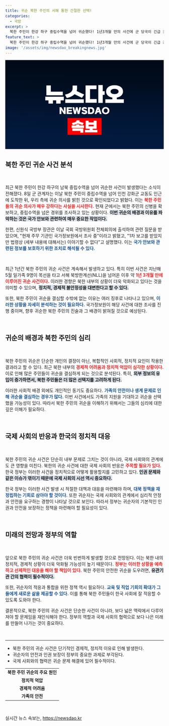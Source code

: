 ```yaml
---
title: 귀순 북한 주민의 서해 통한 간절한 선택!
categories:
  - 국방
excerpt: >
  북한 주민이 한강 하구 중립수역을 넘어 귀순했다! 1년3개월 만의 사건에 군 당국이 긴급 조사에 나섰다. 귀순의 배경과 의도가 궁금하다면 클릭하세요!
feature_text: >
  북한 주민이 한강 하구 중립수역을 넘어 귀순했다! 1년3개월 만의 사건에 군 당국이 긴급 조사에 나섰다. 귀순의 배경과 의도가 궁금하다면 클릭하세요!
image: '/assets/img/newsdao_breakingnews.jpg'
---
```


<p><img src="/assets/img/newsdao_breakingnews.jpg" alt="koreaapp 속보" /></p>

<h2 data-ke-size="size26">북한 주민 귀순 사건 분석</h2>

<p data-ke-size="size16">&nbsp;</p>

<p>최근 북한 주민이 한강 하구의 남북 중립수역을 넘어 귀순한 사건이 발생했다는 소식이 전해졌다. 8일 군 관계자는 이날 북한 주민이 중립수역을 넘어 인천 강화군 교동도 인근에 도착한 뒤, 우리 측에 귀순 의사를 밝힌 것으로 확인되었다고 밝혔다. 이는 <b><span style="color: #ee2323;">북한 주민들의 귀순 의사가 매우 강하다는 사실을 시사한다.</span></b> 현재 군에서는 북한 주민의 신병을 확보하고, 중립수역을 넘은 경위를 조사하고 있는 상황이다. <b><span style="background-color: #21538527;">이번 귀순의 배경과 이유를 파악하는 것은 국가 안보와 관련하여 매우 중요한 작업이다.</span></b></p>

<p>한편, 신원식 국방부 장관은 이날 국회 국방위원회 전체회의에 출석하여 관련 질문을 받았으며, "현재 주무 기관인 국가정보원에서 조사 중"이라고 밝혔고, "1차 보고를 받았지만 법령상 (세부 내용에 대해서는) 이야기할 수 없다"고 설명했다. 이는 <b><span style="color: #1a5490;">국가 안보와 관련된 정보를 보호하기 위한 조치로 해석될 수 있다.</span></b></p>

<p data-ke-size="size16">&nbsp;</p>

<p>최근 1년간 북한 주민의 귀순 사건은 계속해서 발생하고 있다. 특히 이번 사건은 지난해 5월 일가족 9명이 목선을 타고 서해 북방한계선(NLL)을 넘어온 이후 약 <b><span style="color: #ee2323;">1년 3개월 만에 이루어진 귀순 사건이다.</span></b> 이러한 경향은 북한 내부의 상황이 더욱 악화되고 있다는 것을 의미할 수 있으며, <b><span style="background-color: #21538527;">정치적, 경제적 불안정성을 대변한다고 할 수 있다.</span></b> </p>

<p>또한, 북한 주민이 귀순을 결심할 수밖에 없는 이유는 여러 징후로 나타나고 있으며, <b><span style="color: #1a5490;">이러한 상황을 자세히 분석하는 것이 필요하다.</span></b> 국가정보원이 해당 사건에 대한 조사를 진행 중이며, 향후 귀순한 북한 주민의 진술과 그 배경이 밝혀질 것으로 예상된다.</p>

<p data-ke-size="size16">&nbsp;</p>

<h2 data-ke-size="size26">귀순의 배경과 북한 주민의 심리</h2>

<p data-ke-size="size16">&nbsp;</p>

<p>북한 주민의 귀순은 단순한 개인의 결정이 아닌, 복합적인 사회적, 정치적 요인이 작용한 결과라고 할 수 있다. 최근 북한 내부의 <b><span style="color: #ee2323;">경제적 어려움과 정치적 억압이 심각한 상황이다.</span></b> 이로 인해 많은 주민들이 귀순을 결심하게 되는 것으로 분석된다. 특히, <b><span style="background-color: #21538527;">외부 정보의 유입이 증가하면서, 북한 주민들은 더 많은 선택지를 고려하게 된다.</span></b> </p>

<p>이러한 사회적 배경 외에도 개인적인 동기도 중요하다. <b><span style="color: #1a5490;">가족의 안전이나 생계 문제로 인해 귀순을 결심하는 경우가 많다.</span></b> 이번 사건에서도 가족의 지원을 기대하고 귀순을 선택했을 가능성이 있다. 따라서 북한 주민의 귀순을 이해하기 위해서는 그들의 심리에 대한 깊은 이해가 필요하다.</p>

<p data-ke-size="size16">&nbsp;</p>

<h2 data-ke-size="size26">국제 사회의 반응과 한국의 정치적 대응</h2>

<p data-ke-size="size16">&nbsp;</p>

<p>북한 주민의 귀순 사건은 단순히 내부 문제로 그치는 것이 아니라, 국제 사회와의 관계에도 큰 영향을 미친다. 북한의 귀순 사건에 대한 국제 사회의 반응은 <b><span style="color: #ee2323;">주목할 필요가 있다.</span></b> 한국 정부는 이러한 사건을 정치적으로 어떻게 활용할지를 고민하고 있다. <b><span style="background-color: #21538527;">인권 문제와 같은 이슈가 엮이기 때문에 국제 사회의 시선 역시 중요하다.</span></b> </p>

<p>한국 정부는 이러한 사건 발생 시 적절한 대책과 대응을 마련해야 하며, <b><span style="color: #1a5490;">대북 정책을 재정립하는 기회로 삼아야 할 것이다.</span></b> 또한 귀순자는 국제 사회와의 관계에서 심리적 안정과 안전을 요구하는 경향이 나타날 것으로 보인다. 따라서 정부는 귀순자의 기본적인 인권과 안전을 보장하는 정책을 마련해야 할 필요성이 있다.</p>

<p data-ke-size="size16">&nbsp;</p>

<h2 data-ke-size="size26">미래의 전망과 정부의 역할</h2>

<p data-ke-size="size16">&nbsp;</p>

<p>앞으로 북한 주민의 귀순 사건은 더욱 빈번하게 발생할 것으로 전망된다. 이는 북한 내의 정치적, 경제적 상황이 더욱 악화될 가능성이 높기 때문이다. <b><span style="color: #ee2323;">정부는 이러한 상황을 예측하고 선제적인 대응을 해야 할 책임이 있다.</span></b> 북한 주민의 안전한 귀순을 도우려면, <b><span style="background-color: #21538527;">유관기관 간의 협력이 필수적이다.</span></b> </p>

<p>또한, 귀순자의 적응과 통합을 위한 정책 역시 필요하다. <b><span style="color: #1a5490;">교육 및 직업 기회의 확대가 그들에게 새로운 삶을 제공할 수 있다.</span></b> 이를 통해 북한 주민들이 한국 사회에 잘 적응할 수 있도록 도와야 한다. </p>

<p>결론적으로, 북한 주민의 귀순 사건은 단순한 사건이 아니라, 보다 넓은 맥락에서 다루어져야 할 문제임을 재인식해야 한다. 정부의 역할과 국제 사회의 협력으로 보다 나은 미래를 만들어 나가는 것이 중요하다.</p>

<p data-ke-size="size16">&nbsp;</p>

<hr>

<ul>
    <li>북한 주민의 귀순 사건은 단기적인 경제적, 정치적 이유로 인해 발생한다.</li>
    <li>귀순자의 안전과 인권 보장이 정부의 중요한 과제로 부각된다.</li>
    <li>국제 사회와의 협력은 귀순 문제 해결에 있어 필수적이다.</li>
</ul>

<table>
    <tr>
        <td style="text-align: center; height: 17px;"><b>북한 주민 귀순의 주요 원인</b></td>
    </tr>
    <tr>
        <td style="text-align: center; height: 17px;"><b>정치적 억압</b></td>
    </tr>
    <tr>
        <td style="text-align: center; height: 17px;"><b>경제적 어려움</b></td>
    </tr>
    <tr>
        <td style="text-align: center; height: 17px;"><b>가족의 안전</b></td>
    </tr>
</table> 

<p data-ke-size="size16">&nbsp;</p>
실시간 뉴스 속보는, <a href="https://newsdao.kr" rel="dofollow">https://newsdao.kr</a>


